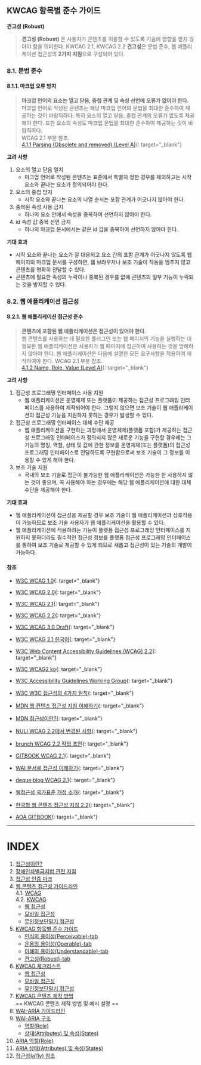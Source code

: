 ## KWCAG 항목별 준수 가이드

**견고성 (Robust)**
>**견고성 (Robust)** 은 사용자가 콘텐츠를 이용할 수 있도록 기술에 영향을 받지 않아야 함을 의미한다.
KWCAG 2.1, KWCAG 2.2 **견고성**은 문법 준수, 웹 애플리케이션 접근성의 **2가지 지침**으로 구성되어 있다. 

### 8.1. 문법 준수

#### 8.1.1. 마크업 오류 방지
>**마크업 언어의 요소는 열고 닫음, 중첩 관계 및 속성 선언에 오류가 없어야 한다.**   
마크업 언어로 작성된 콘텐츠는 해당 마크업 언어의 문법을 최대한 준수하여 제공하는 것이 바람직하다. 특히 요소의 열고 닫음, 중첩 관계의 오류가 없도록 제공해야 한다. 또한 요소의 속성도 마크업 문법을 최대한 준수하여 제공하는 것이 바람직하다.    
WCAG 2.1 부분 참조.   
[4.1.1 Parsing (Obsolete and removed) (Level A)](https://www.w3.org/TR/WCAG21/#parsing){: target="_blank"}


**고려 사항**   
1. 요소의 열고 닫음 일치   
   - 마크업 언어로 작성된 콘텐츠는 표준에서 특별히 정한 경우를 제외하고는 시작 요소와 끝나는 요소가 정의되어야 한다.   
2. 요소의 중첩 방지   
   - 시작 요소와 끝나는 요소의 나열 순서는 포함 관계가 어긋나지 않아야 한다.    
3. 중복된 속성 사용 금지   
   - 하나의 요소 안에서 속성을 중복하여 선언하지 않아야 한다.   
4. id 속성 값 중복 선언 금지   
   - 하나의 마크업 문서에서는 같은 id 값을 중복하여 선언하지 않아야 한다.   

**기대 효과**   
- 시작 요소와 끝나는 요소가 잘 대응되고 요소 간의 포함 관계가 어긋나지 않도록 웹 페이지의 마크업 문서를 구성하면, 웹 브라우저나 보조 기술이 작동을 멈추지 않고 콘텐츠를 명확히 전달할 수 있다.   
- 콘텐츠에 필요한 속성의 누락이나 중복된 경우를 없애 콘텐츠의 일부 기능이 누락되는 것을 방지할 수 있다.   

### 8.2. 웹 애플리케이션 접근성

#### 8.2.1. 웹 애플리케이션 접근성 준수
>**콘텐츠에 포함된 웹 애플리케이션은 접근성이 있어야 한다.**   
웹 콘텐츠를 사용하는 데 필요한 플러그인 또는 웹 페이지의 기능을 실행하는 데 필요한 웹 애플리케이션은 사용자가 웹 페이지에 접근하여 사용하는 것을 방해하지 않아야 한다. 웹 애플리케이션은 다음에 설명한 모든 요구사항을 적용하여 제작하여야 한다.
WCAG 2.1 부분 참조.   
[4.1.2 Name, Role, Value (Level A)](https://www.w3.org/TR/WCAG21/#name-role-value){: target="_blank"}

**고려 사항**   
1. 접근성 프로그래밍 인터페이스 사용 지원   
   - 웹 애플리케이션은 운영체제 또는 플랫폼이 제공하는 접근성 프로그래밍 인터페이스를 사용하여 제작되어야 한다. 그렇지 않으면 보조 기술이 웹 애플리케이션의 접근성 기능을 지원하지 못하는 경우가 발생할 수 있다.    
2. 접근성 프로그래밍 인터페이스 대체 수단 제공   
   - 웹 애플리케이션을 구현하는 과정에서 운영체제(플랫폼 포함)가 제공하는 접근성 프로그래밍 인터페이스가 정의되지 않은 새로운 기능을 구현할 경우에는 그 기능의 명칭, 역할, 상태 및 값에 관한 정보를 운영체제(또는 플랫폼)의 접근성 프로그래밍 인터페이스로 전달하도록 구현함으로써 보조 기술이 그 정보를 이용할 수 있게 해야 한다.    
3. 보조 기술 지원   
   - 국내의 보조 기술로 접근이 불가능한 웹 애플리케이션은 가능한 한 사용하지 않는 것이 좋으며, 꼭 사용해야 하는 경우에는 해당 웹 애플리케이션에 대한 대체 수단을 제공해야 한다.    


**기대 효과**   
- 웹 애플리케이션이 접근성을 제공할 경우 보조 기술이 웹 애플리케이션과 상호작용이 가능하므로 보조 기술 사용자가 웹 애플리케이션을 활용할 수 있다.   
- 웹 애플리케이션에 적용하려는 기능이 플랫폼 접근성 프로그래밍 인터페이스를 지원하지 못하더라도 필수적인 접근성 정보를 플랫폼 접근성 프로그래밍 인터페이스를 통하여 보조 기술로 제공할 수 있게 되므로 새롭고 접근성이 있는 기술의 개발이 가능하다.   


#### 참조
- [W3C WCAG 1.0](https://www.w3.org/TR/WCAG10/){: target="_blank"}
- [W3C WCAG 2.0](https://www.w3.org/TR/WCAG20/){: target="_blank"}
- [W3C WCAG 2.1](https://www.w3.org/TR/WCAG21/){: target="_blank"}
- [W3C WCAG 2.2](https://www.w3.org/TR/WCAG22/){: target="_blank"}
- [W3C WCAG 3.0 Draft](https://www.w3.org/TR/2021/WD-wcag-3.0-20210121/){: target="_blank"}
- [W3C WCAG 2.1 한국어](http://www.kwacc.or.kr/WAI/wcag21/){: target="_blank"}
- [W3C Web Content Accessibility Guidelines (WCAG) 2.2](https://www.w3.org/TR/WCAG22/){: target="_blank"}
- [W3C WCAG2 ko](https://www.w3.org/WAI/standards-guidelines/ko#wcag2){: target="_blank"}
- [W3C Accessibility Guidelines Working Group](https://www.w3.org/WAI/GL/){: target="_blank"}
- [W3C W3C 접근성의 4가지 원칙](https://www.w3.org/TR/UNDERSTANDING-WCAG20/intro.html#introduction-fourprincs-head){: target="_blank"}
- [MDN 웹 컨텐츠 접근성 지침 이해하기](https://developer.mozilla.org/ko/docs/Web/Accessibility/Understanding_WCAG){: target="_blank"}
- [MDN 접근성이란?](https://developer.mozilla.org/ko/docs/Learn/Accessibility/What_is_accessibility#accessibility_guidelines_and_the_law){: target="_blank"}
- [NULI WCAG 2.2에서 변경된 사항](https://nuli.navercorp.com/community/article/1133181){: target="_blank"}
- [brunch WCAG 2.2 작업 초안](https://brunch.co.kr/@snclab/55){: target="_blank"}
- [GITBOOK WCAG 2.1](https://a11y.gitbook.io/wcag/international-standards){: target="_blank"}
- [WAI 문서로 접근성 이해하기](https://iyu88.github.io//a11y/2023/12/24/web-accessibility-1.html){: target="_blank"}
- [deque blog WCAG 2.1](https://www.deque.com/blog/wcag-2-1-what-is-next-for-accessibility-guidelines/){: target="_blank"}
- [웹접근성 국가표준 개정 소개](https://seculayerlab.tistory.com/m/48){: target="_blank"}

- [한국형 웹 콘텐츠 접근성 지침 2.2](https://www.samsungfashion.com/webacc.do){: target="_blank"}
- [AOA GITBOOK](https://aoa.gitbook.io/skymimo/undefined){: target="_blank"}


---
# INDEX
1. [접근성이란?](01-a11yStart/start.md)  
2. [장애인차별금지법 관련 지침](02-a11yGuideline/guideline.md)  
3. [접근성 인증 마크](03-a11yMark/mark.md)  
4. [웹 콘텐츠 접근성 가이드라인](04-a11yCag/wcag.md)   
   4.1. [WCAG](04-a11yCag/wcag.md)   
   4.2. [KWCAG](04-a11yCag/kwcag.md)   
      - [웹 접근성](04-a11yCag/kwcag.md)   
      - [모바일 접근성](04-a11yCag/kwcagMobile.md)   
      - [무인정보단밀기 접근성](04-a11yCag/kwcagKiosk.md)   
5. [KWCAG 항목별 준수 가이드](05-a11yCagGuide/perceivable.md)   
   - [인식의 용이성(Perceivable)-tab](05-a11yCagGuide/perceivable.md)   
   - [운용의 용이성(Operable)-tab](05-a11yCagGuide/operable.md)   
   - [이해의 용이성(Understandable)-tab](05-a11yCagGuide/understandable.md)   
   - [견고성(Robust)-tab](05-a11yCagGuide/robust.md)   
6. [KWCAG 체크리스트](06-a11yCheck/web.md)   
   - [웹 접근성](06-a11yCheck/web.md)   
   - [모바일 접근성](06-a11yCheck/mobile.md)   
   - [무인정보단말기 접근성](06-a11yCheck/kiosk.md)   
7. [KWCAG 콘텐츠 제작 방법](07-a11yDevelop/develop.md)   
   == KWCAG 콘텐츠 제작 방법 및 예시 설명 ==   
8. [WAI-ARIA 가이드라인](08-a11yAriaGuide/ariaguide.md)   
9. [WAI-ARIA 구조](09-a11yAria/role.md)   
   - [역할(Role)](09-a11yAria/role.md)   
   - [상태(Attributes) 및 속성(States)](09-a11yAria/states.md)   
10. [ARIA 역할(Role)](10-a11yRole/01-alert.md)   
11. [ARIA 상태(Attributes) 및 속성(States)](11-a11yAria/01-activedescendant.md)   
12. [접근성(a11y) 참조](13-a11yBookmark/bookmark.md)   